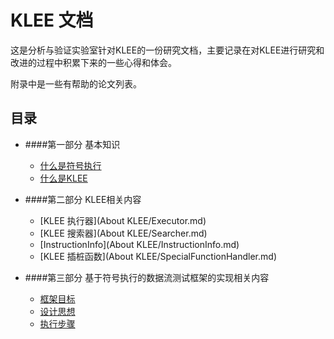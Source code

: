 KLEE 文档
=======

这是分析与验证实验室针对KLEE的一份研究文档，主要记录在对KLEE进行研究和改进的过程中积累下来的一些心得和体会。

附录中是一些有帮助的论文列表。

## 目录

* ####第一部分 基本知识
    * [什么是符号执行](Basic/what-is-symbolic-execution.md)
    * [什么是KLEE](Basic/what-is-klee.md)

* ####第二部分 KLEE相关内容
    * [KLEE 执行器](About KLEE/Executor.md)
    * [KLEE 搜索器](About KLEE/Searcher.md)
    * [InstructionInfo](About KLEE/InstructionInfo.md)
    * [KLEE 插桩函数](About KLEE/SpecialFunctionHandler.md)
    
* ####第三部分 基于符号执行的数据流测试框架的实现相关内容
    * [框架目标](DataFlowFramework/target.md)
    * [设计思想](DataFlowFramework/design.md)
    * [执行步骤](DataFlowFramework/step.md)